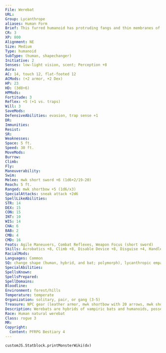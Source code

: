```yaml
---
File: Werebat
URL: 
Group: Lycanthrope
aliases: Human Form
Brief: This furred humanoid has protruding fangs and thin membranes of tissue connecting its arms to its sides.
CR: 3
XP: 800
Alignment: NE
Size: Medium
Type: humanoid
SubType: (human, shapechanger)
Initiative: 2
Senses: low-light vision, scent; Perception +8
Aura: 
AC: 14, touch 12, flat-footed 12
ACMods: (+2 armor, +2 Dex)
HP: 23
HD: (3d8+6)
HPMods: 
Fortitude: 3
Reflex: +5 (+1 vs. traps)
Will: 3
SaveMods: 
DefensiveAbilities: evasion, trap sense +1
DR: 
Immunities: 
Resist: 
SR: 
Weaknesses: 
Space: 5 ft.
Speed: 30 ft.
MoveMods: 
Burrow: 
Climb: 
Fly: 
Maneuverability: 
Swim: 
Melee: mwk short sword +6 (1d6+2/19-20)
Reach: 5 ft.
Ranged: mwk shortbow +5 (1d6/x3)
SpecialAttacks: sneak attack +2d6
SpellLikeAbilities: 
STR: 14
DEX: 15
CON: 15
INT: 10
WIS: 14
CHA: 6
BAB: 2
CMB: 4
CMD: 16
Feats: Agile Maneuvers, Combat Reflexes, Weapon Focus (short sword)
Skills: Acrobatics +8, Climb +8, Disable Device +8, Disguise +4, Handle Animal +1, Intimidate +4, Perception +8, Sense Motive +8, Sleight of Hand +8, Stealth +8
RacialMods: 
Languages: Common
SQ: change shape (human, hybrid, and bat; polymorph), lycanthropic empathy (bats and dire bats), rogue talents (ledge walker), trapfinding +1
SpecialAbilities: 
SpellsKnown: 
SpellsPrepared: 
SpellDomains: 
Bloodline: 
Environment: forest/hills
Temperature: temperate
Organization: solitary, pair, or gang (3-5)
Treasure: NPC gear (leather armor, mwk shortbow with 20 arrows, mwk short sword, other treasure)
Description: Werebats are hybrids of vampiric bats and humanoids, possessed of a ravenous bloodlust. As opposed to vampires, with which werebats are often confused, these lycanthropes are often more savage and less calculating than the shapeshifting undead. As though to prove a point, some werebats go out of their way to take down powerful vampire lords and commandeer the vampires' positions- though many also become slaves to such undead after underestimating their prowess. Natural werebats typically look like normal members of their humanoid parent race, though they often have dark hair, lithe frames, severe features, and slightly pointed ears. They typically stand taller than normal for their race, but weigh significantly less.
Race: Human natural werebat
Class: rogue 3
MR: 
Copyright:
  Content: PFRPG Bestiary 4
---
```

```dataviewjs
customJS.Statblock.printMonsterWiki(dv)
```
